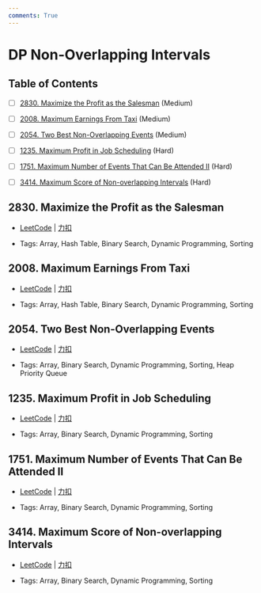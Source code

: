 ```yaml
---
comments: True
---
```


# DP Non-Overlapping Intervals

## Table of Contents

- [ ] [2830. Maximize the Profit as the Salesman](#2830-maximize-the-profit-as-the-salesman) (Medium)
- [ ] [2008. Maximum Earnings From Taxi](#2008-maximum-earnings-from-taxi) (Medium)
- [ ] [2054. Two Best Non-Overlapping Events](#2054-two-best-non-overlapping-events) (Medium)
- [ ] [1235. Maximum Profit in Job Scheduling](#1235-maximum-profit-in-job-scheduling) (Hard)
- [ ] [1751. Maximum Number of Events That Can Be Attended II](#1751-maximum-number-of-events-that-can-be-attended-ii) (Hard)
- [ ] [3414. Maximum Score of Non-overlapping Intervals](#3414-maximum-score-of-non-overlapping-intervals) (Hard)


## 2830. Maximize the Profit as the Salesman

-    [LeetCode](https://leetcode.com/problems/maximize-the-profit-as-the-salesman/) | [力扣](https://leetcode.cn/problems/maximize-the-profit-as-the-salesman/)

-   Tags: Array, Hash Table, Binary Search, Dynamic Programming, Sorting



## 2008. Maximum Earnings From Taxi

-    [LeetCode](https://leetcode.com/problems/maximum-earnings-from-taxi/) | [力扣](https://leetcode.cn/problems/maximum-earnings-from-taxi/)

-   Tags: Array, Hash Table, Binary Search, Dynamic Programming, Sorting



## 2054. Two Best Non-Overlapping Events

-    [LeetCode](https://leetcode.com/problems/two-best-non-overlapping-events/) | [力扣](https://leetcode.cn/problems/two-best-non-overlapping-events/)

-   Tags: Array, Binary Search, Dynamic Programming, Sorting, Heap Priority Queue



## 1235. Maximum Profit in Job Scheduling

-    [LeetCode](https://leetcode.com/problems/maximum-profit-in-job-scheduling/) | [力扣](https://leetcode.cn/problems/maximum-profit-in-job-scheduling/)

-   Tags: Array, Binary Search, Dynamic Programming, Sorting



## 1751. Maximum Number of Events That Can Be Attended II

-    [LeetCode](https://leetcode.com/problems/maximum-number-of-events-that-can-be-attended-ii/) | [力扣](https://leetcode.cn/problems/maximum-number-of-events-that-can-be-attended-ii/)

-   Tags: Array, Binary Search, Dynamic Programming, Sorting



## 3414. Maximum Score of Non-overlapping Intervals

-    [LeetCode](https://leetcode.com/problems/maximum-score-of-non-overlapping-intervals/) | [力扣](https://leetcode.cn/problems/maximum-score-of-non-overlapping-intervals/)

-   Tags: Array, Binary Search, Dynamic Programming, Sorting



